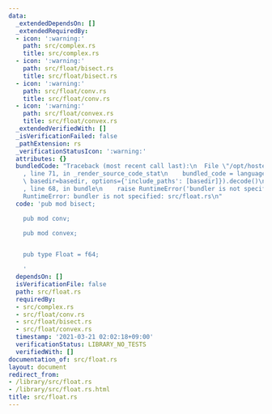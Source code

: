 ```yaml
---
data:
  _extendedDependsOn: []
  _extendedRequiredBy:
  - icon: ':warning:'
    path: src/complex.rs
    title: src/complex.rs
  - icon: ':warning:'
    path: src/float/bisect.rs
    title: src/float/bisect.rs
  - icon: ':warning:'
    path: src/float/conv.rs
    title: src/float/conv.rs
  - icon: ':warning:'
    path: src/float/convex.rs
    title: src/float/convex.rs
  _extendedVerifiedWith: []
  _isVerificationFailed: false
  _pathExtension: rs
  _verificationStatusIcon: ':warning:'
  attributes: {}
  bundledCode: "Traceback (most recent call last):\n  File \"/opt/hostedtoolcache/Python/3.9.4/x64/lib/python3.9/site-packages/onlinejudge_verify/documentation/build.py\"\
    , line 71, in _render_source_code_stat\n    bundled_code = language.bundle(stat.path,\
    \ basedir=basedir, options={'include_paths': [basedir]}).decode()\n  File \"/opt/hostedtoolcache/Python/3.9.4/x64/lib/python3.9/site-packages/onlinejudge_verify/languages/user_defined.py\"\
    , line 68, in bundle\n    raise RuntimeError('bundler is not specified: {}'.format(path.as_posix()))\n\
    RuntimeError: bundler is not specified: src/float.rs\n"
  code: 'pub mod bisect;

    pub mod conv;

    pub mod convex;


    pub type Float = f64;

    '
  dependsOn: []
  isVerificationFile: false
  path: src/float.rs
  requiredBy:
  - src/complex.rs
  - src/float/conv.rs
  - src/float/bisect.rs
  - src/float/convex.rs
  timestamp: '2021-03-21 02:02:18+09:00'
  verificationStatus: LIBRARY_NO_TESTS
  verifiedWith: []
documentation_of: src/float.rs
layout: document
redirect_from:
- /library/src/float.rs
- /library/src/float.rs.html
title: src/float.rs
---
```

